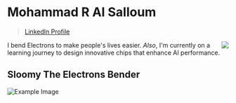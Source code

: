 # Mohammad R Al Salloum

>[LinkedIn Profile](https://www.linkedin.com/in/mohammad-r-al-salloum-b3476a317)


  <img src="[https://64.media.tumblr.com/e1f1c97123ae217eb731500e502e0083/tumblr_n9dxcikmIU1qc9zfzo7_r1_250.gif](https://media1.tenor.com/m/Sv3a2BBu69oAAAAd/elekid-elekid-uses-thunder.gif)" align="right">
  </div>

I bend Electrons to make people's lives easier.
*Also*, I'm currently on a learning journey
to design innovative chips that enhance AI performance.

## Sloomy The Electrons Bender

![Example Image](https://static1.cbrimages.com/wordpress/wp-content/uploads/2018/11/Aang-Redirect-Lighting.jpg)
